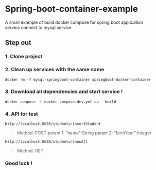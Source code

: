 # Spring-boot-container-example
A small example of build docker compose for spring boot application service connect to mysql service
## Step out
### 1. Clone project 
### 2. Clean up services with the same name
```
docker rm -f mysql-springboot-container springboot-docker-container
```
### 3. Download all dependencies and start service ! 
```
docker-compose -f docker-compose.dev.yml up --build
```
### 4. API for test
```
http://localhost:8085/students/insertStudent
```
> Method: POST
> param 1: "name":String
> param 2: "birthYear":Integer
```
http://localhost:8085/students/showAll
```
> Method: GET
### Good luck ! 